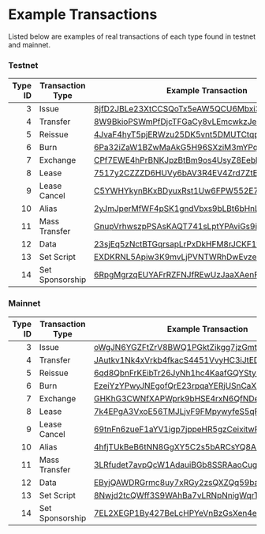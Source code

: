 # Example Transactions

Listed below are examples of real transactions of each type found in testnet and mainnet.

### Testnet

| Type ID | Transaction Type | Example Transaction | Height |
| ---: | --- | --- | --- |
| 3 | Issue | [8jfD2JBLe23XtCCSQoTx5eAW5QCU6Mbxi3r78aNQLcNf](https://testnode1.wavesnodes.com/transactions/info/8jfD2JBLe23XtCCSQoTx5eAW5QCU6Mbxi3r78aNQLcNf) | [193](https://testnode1.wavesnodes.com/blocks/at/193) |
| 4 | Transfer | [8W9BkioPSWmPfDjcTFGaCy8vLEmcwkzJeSWno1s3Wra7](https://testnode1.wavesnodes.com/transactions/info/8W9BkioPSWmPfDjcTFGaCy8vLEmcwkzJeSWno1s3Wra7) | [56](https://testnode1.wavesnodes.com/blocks/at/56) |
| 5 | Reissue | [4JvaF4hyT5pjERWzu25DK5vnt5DMUTCtqpC19QpmDvL6](https://testnode1.wavesnodes.com/transactions/info/4JvaF4hyT5pjERWzu25DK5vnt5DMUTCtqpC19QpmDvL6) | [302](https://testnode1.wavesnodes.com/blocks/at/302) |
| 6 | Burn | [6Pa32iZaW1BZwMaAkG5H96SXziM3mYPqntsEMcwAuXVW](https://testnode1.wavesnodes.com/transactions/info/6Pa32iZaW1BZwMaAkG5H96SXziM3mYPqntsEMcwAuXVW) | [302](https://testnode1.wavesnodes.com/blocks/at/302) |
| 7 | Exchange | [CPf7EWE4hPrBNKJpzBtBm9os4UsyZ8Eebhzwq4EqLWqG](https://testnode1.wavesnodes.com/transactions/info/CPf7EWE4hPrBNKJpzBtBm9os4UsyZ8Eebhzwq4EqLWqG) | [3533](https://testnode1.wavesnodes.com/blocks/at/3533) |
| 8 | Lease | [7517y2CZZZD6HUVy6bAV3R4EV4Zrd7ZtEW2WVawHiAgL](https://testnode1.wavesnodes.com/transactions/info/7517y2CZZZD6HUVy6bAV3R4EV4Zrd7ZtEW2WVawHiAgL) | [10596](https://testnode1.wavesnodes.com/blocks/at/10596) |
| 9 | Lease Cancel | [C5YWHYkynBKxBDyuxRst1Uw6FPW552E7wVya2FAsFjtG](https://testnode1.wavesnodes.com/transactions/info/C5YWHYkynBKxBDyuxRst1Uw6FPW552E7wVya2FAsFjtG) | [10625](https://testnode1.wavesnodes.com/blocks/at/10625) |
| 10 | Alias | [2yJmJperMfWF4pSK1gndVbxs9bLBt6bHnLguBAmgEfxG](https://testnode1.wavesnodes.com/transactions/info/2yJmJperMfWF4pSK1gndVbxs9bLBt6bHnLguBAmgEfxG) | [100328](https://testnode1.wavesnodes.com/blocks/at/100328) |
| 11 | Mass Transfer | [GnupVrhwszpPSAsKAQT741sLptYPAviGs9iXXGj7NhtE](https://testnode1.wavesnodes.com/transactions/info/GnupVrhwszpPSAsKAQT741sLptYPAviGs9iXXGj7NhtE) | [269609](https://testnode1.wavesnodes.com/blocks/at/269609) |
| 12 | Data | [23sjEq5zNctBTGqrsapLrPxDkHFM8rJCKF1ti55NRpbF](https://testnode1.wavesnodes.com/transactions/info/23sjEq5zNctBTGqrsapLrPxDkHFM8rJCKF1ti55NRpbF) | [327072](https://testnode1.wavesnodes.com/blocks/at/327072) |
| 13 | Set Script | [EXDKRNL5Apiw3K9mvLjPVNTWRhDwEvzeA9GAXSrYfQsh](https://testnode1.wavesnodes.com/transactions/info/EXDKRNL5Apiw3K9mvLjPVNTWRhDwEvzeA9GAXSrYfQsh) | [345411](https://testnode1.wavesnodes.com/blocks/at/345411) |
| 14 | Set Sponsorship | [6RpgMgrzqEUYAFrRZFNJfREwUzJaaXAenFXeLtpwmn2c](https://testnode1.wavesnodes.com/transactions/info/6RpgMgrzqEUYAFrRZFNJfREwUzJaaXAenFXeLtpwmn2c) | [339514](https://testnode1.wavesnodes.com/blocks/at/339514) |

### Mainnet

| Type ID | Transaction Type | Example Transaction | Height |
| ---: | --- | --- | --- |
| 3 | Issue | [oWgJN6YGZFtZrV8BWQ1PGktZikgg7jzGmtm16Ktyvjd](https://nodes.wavesnodes.com/transactions/info/oWgJN6YGZFtZrV8BWQ1PGktZikgg7jzGmtm16Ktyvjd) | [1039500](https://nodes.wavesnodes.com/blocks/at/1039500) |
| 4 | Transfer | [JAutkv1Nk4xVrkb4fkacS4451VvyHC3iJtEDfBRD7rwr](https://nodes.wavesnodes.com/transactions/info/JAutkv1Nk4xVrkb4fkacS4451VvyHC3iJtEDfBRD7rwr) | [1039500](https://nodes.wavesnodes.com/blocks/at/1039500) |
| 5 | Reissue | [6qd8QbnFrKEibTr26JyNh1hc4KaafGQYStyShtXdNk3v](https://nodes.wavesnodes.com/transactions/info/6qd8QbnFrKEibTr26JyNh1hc4KaafGQYStyShtXdNk3v) | [1037381](https://nodes.wavesnodes.com/blocks/at/1037381) |
| 6 | Burn | [EzeiYzYPwyJNEgofQrE23rpqaYERjUSnCaXZ84vUDoec](https://nodes.wavesnodes.com/transactions/info/EzeiYzYPwyJNEgofQrE23rpqaYERjUSnCaXZ84vUDoec) | [1038647](https://nodes.wavesnodes.com/blocks/at/1038647) |
| 7 | Exchange | [GHKhG3CWNfXAPWprk9bHSE4rxN6QfNDe3d3rZGaDLWhm](https://nodes.wavesnodes.com/transactions/info/GHKhG3CWNfXAPWprk9bHSE4rxN6QfNDe3d3rZGaDLWhm) | [1038644](https://nodes.wavesnodes.com/blocks/at/1038644) |
| 8 | Lease | [7k4EPgA3VxoE56TMJLjvF9FMpywyfeS5qRJSEEN9XGuU](https://nodes.wavesnodes.com/transactions/info/7k4EPgA3VxoE56TMJLjvF9FMpywyfeS5qRJSEEN9XGuU) | [1038624](https://nodes.wavesnodes.com/blocks/at/1038624) |
| 9 | Lease Cancel | [69tnFn6zueF1aYV1igp7jppeHR5gzCeixitwRmbujqzR](https://nodes.wavesnodes.com/transactions/info/69tnFn6zueF1aYV1igp7jppeHR5gzCeixitwRmbujqzR) | [1037877](https://nodes.wavesnodes.com/blocks/at/1037877) |
| 10 | Alias | [4hfjTUkBeB6tNN8GgXY5C2s5bARCsYQ8AFdZyXnMwZyQ](https://nodes.wavesnodes.com/transactions/info/4hfjTUkBeB6tNN8GgXY5C2s5bARCsYQ8AFdZyXnMwZyQ) | [1038799](https://nodes.wavesnodes.com/blocks/at/1038799) |
| 11 | Mass Transfer | [3LRfudet7avpQcW1AdauiBGb8SSRAaoCugDzngDPLVcv](https://nodes.wavesnodes.com/transactions/info/3LRfudet7avpQcW1AdauiBGb8SSRAaoCugDzngDPLVcv) | [1041197](https://nodes.wavesnodes.com/blocks/at/1041197) |
| 12 | Data | [EByjQAWDRGrmc8uy7xRGy2zsQXZQq59bav7h8oTTJyHC](https://nodes.wavesnodes.com/transactions/info/EByjQAWDRGrmc8uy7xRGy2zsQXZQq59bav7h8oTTJyHC) | [1091300](https://nodes.wavesnodes.com/blocks/at/1091300) |
| 13 | Set Script | [8Nwjd2tcQWff3S9WAhBa7vLRNpNnigWqrTbahvyfMVrU](https://nodes.wavesnodes.com/transactions/info/8Nwjd2tcQWff3S9WAhBa7vLRNpNnigWqrTbahvyfMVrU) | [1190001](https://nodes.wavesnodes.com/blocks/at/1190001) |
| 14 | Set Sponsorship | [7EL2XEGP1By427BeLcHPYeVnBzGsXen4egMAwQpWGBVR](http://nodes.wavesnodes.com/transactions/info/7EL2XEGP1By427BeLcHPYeVnBzGsXen4egMAwQpWGBVR) | [1130205](https://nodes.wavesnodes.com/blocks/at/1130205) |



